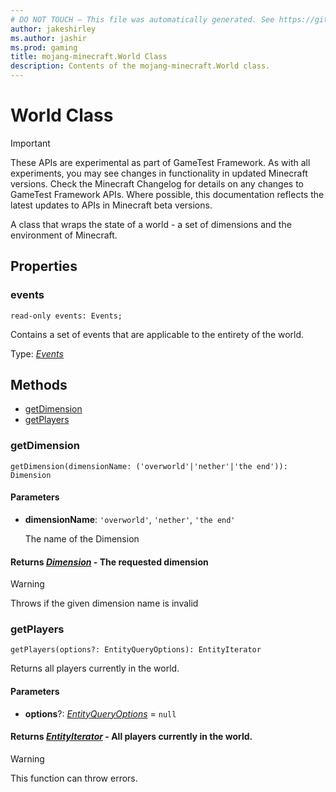 ```yaml
---
# DO NOT TOUCH — This file was automatically generated. See https://github.com/Mojang/MinecraftScriptingApiDocsGenerator to modify descriptions, examples, etc.
author: jakeshirley
ms.author: jashir
ms.prod: gaming
title: mojang-minecraft.World Class
description: Contents of the mojang-minecraft.World class.
---
```

# World Class
>[!IMPORTANT]
>These APIs are experimental as part of GameTest Framework. As with all experiments, you may see changes in functionality in updated Minecraft versions. Check the Minecraft Changelog for details on any changes to GameTest Framework APIs. Where possible, this documentation reflects the latest updates to APIs in Minecraft beta versions.

A class that wraps the state of a world - a set of dimensions and the environment of Minecraft.

## Properties
### **events**
`read-only events: Events;`

Contains a set of events that are applicable to the entirety of the world.

Type: [*Events*](Events.md)



## Methods
- [getDimension](#getdimension)
- [getPlayers](#getplayers)
  
### **getDimension**
`
getDimension(dimensionName: ('overworld'|'nether'|'the end')): Dimension
`

#### **Parameters**
- **dimensionName**: `'overworld'`, `'nether'`, `'the end'`
  
  The name of the Dimension

#### **Returns** [*Dimension*](Dimension.md) - The requested dimension

> [!WARNING]
> Throws if the given dimension name is invalid

### **getPlayers**
`
getPlayers(options?: EntityQueryOptions): EntityIterator
`

Returns all players currently in the world.
#### **Parameters**
- **options**?: [*EntityQueryOptions*](EntityQueryOptions.md) = `null`

#### **Returns** [*EntityIterator*](EntityIterator.md) - All players currently in the world.

> [!WARNING]
> This function can throw errors.


